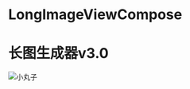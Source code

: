 # LongImageViewCompose
# 长图生成器v3.0

![小丸子](http://img0.imgtn.bdimg.com/it/u=1203327010,1132190696&fm=21&gp=0.jpg)
